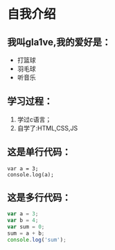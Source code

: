 # 自我介绍

## 我叫gla1ve,我的爱好是：
* 打篮球
* 羽毛球
* 听音乐

## 学习过程：
1. 学过c语言；
2. 自学了:HTML,CSS,JS
## 这是单行代码：
    var a = 3;
    console.log(a);
    
## 这是多行代码：
```javascript
var a = 3;
var b = 4;
var sum = 0;
sum = a + b;
console.log('sum');
```
